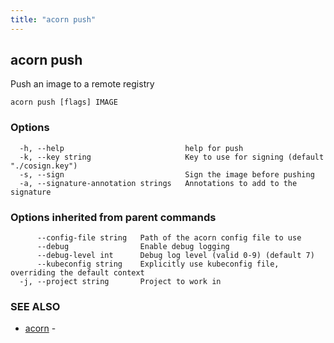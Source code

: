 ```yaml
---
title: "acorn push"
---
```

## acorn push

Push an image to a remote registry

```
acorn push [flags] IMAGE
```

### Options

```
  -h, --help                           help for push
  -k, --key string                     Key to use for signing (default "./cosign.key")
  -s, --sign                           Sign the image before pushing
  -a, --signature-annotation strings   Annotations to add to the signature
```

### Options inherited from parent commands

```
      --config-file string   Path of the acorn config file to use
      --debug                Enable debug logging
      --debug-level int      Debug log level (valid 0-9) (default 7)
      --kubeconfig string    Explicitly use kubeconfig file, overriding the default context
  -j, --project string       Project to work in
```

### SEE ALSO

* [acorn](acorn.md)	 - 

